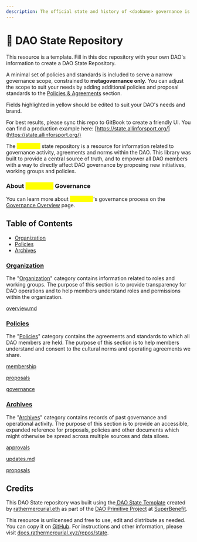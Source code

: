 ```yaml
---
description: The official state and history of <daoName> governance is recorded here.
---
```


# 🔏 DAO State Repository

This resource is a template. Fill in this doc repository with your own DAO's information to create a DAO State Repository.&#x20;

A minimal set of policies and standards is included to serve a narrow governance scope, constrained to **metagovernance only**. You can adjust the scope to suit your needs by adding additional policies and proposal standards to the [Policies & Agreements](/policies/) section.

Fields highlighted in yellow should be edited to suit your DAO's needs and brand.

For best results, please sync this repo to GitBook to create a friendly UI. You can find a production example here: [https://state.allinforsport.org/](https://state.allinforsport.org/)

The <mark style="color:yellow;">daoName</mark> state repository is a resource for information related to governance activity, agreements and norms within the DAO. This library was built to provide a central source of truth, and to empower all DAO members with a way to directly affect DAO governance by proposing new initiatives, working groups and policies.

### About <mark style="color:yellow;">daoName</mark> Governance

<!-- Briefly describe your DAO's governance here. -->

You can learn more about <mark style="color:yellow;">daoName</mark>'s governance process on the [Governance Overview](dao/overview.md) page.

## Table of Contents

* [Organization](./#organization)
* [Policies](./#policies)
* [Archives](./#archives)

### [Organization](/dao/)

The "[Organization](/dao/)" category contains information related to roles and working groups. The purpose of this section is to provide transparency for DAO operations and to help members understand roles and permissions within the organization.

[overview.md](dao/overview.md)

### [Policies](/policies/)

The "[Policies](/policies/)" category contains the agreements and standards to which all DAO members are held. The purpose of this section is to help members understand and consent to the cultural norms and operating agreements we share.

[membership](policies/membership/)

[proposals](policies/proposals/)

[governance](policies/governance/)

### [Archives](/archive/)

The "[Archives](broken-reference)" category contains records of past governance and operational activity. The purpose of this section is to provide an accessible, expanded reference for proposals, policies and other documents which might otherwise be spread across multiple sources and data siloes.

[approvals](archive/approvals/)

[updates.md](archive/updates.md)

[proposals](archive/proposals/)

## Credits

This DAO State repository was built using the[ DAO State Template](https://github.com/rathermercurial/state-template) created by [rathermercurial.eth](https://rathermercurial.eth.xyz/) as part of the [DAO Primitive Project](https://superbenefit.org/dao-primitive-project) at [SuperBenefit](https://superbenefit.org/).

This resource is unlicensed and free to use, edit and distribute as needed. You can copy it on [GitHub](https://github.com/rathermercurial/state-template). For instructions and other information, please visit [docs.rathermercurial.xyz/repos/state](https://docs.rathermercurial.xyz/repos/state).
